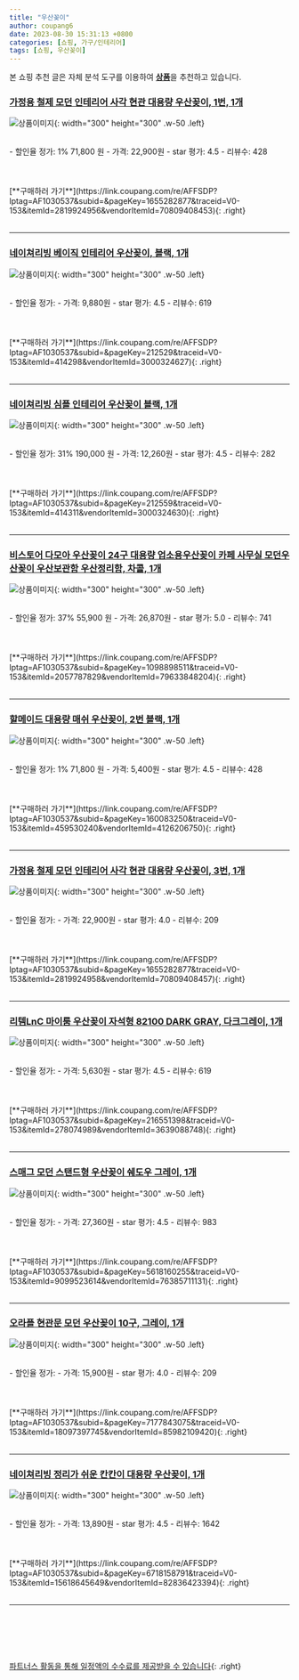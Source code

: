 ```yaml
---
title: "우산꽂이"
author: coupang6
date: 2023-08-30 15:31:13 +0800
categories: [쇼핑, 가구/인테리어]
tags: [쇼핑, 우산꽂이]
---
```


본 쇼핑 추천 글은 자체 분석 도구를 이용하여 [**상품**](https://link.coupang.com/a/bao1ui)을 추천하고 있습니다.

### [가정용 철제 모던 인테리어 사각 현관 대용량 우산꽂이, 1번, 1개](https://link.coupang.com/re/AFFSDP?lptag=AF1030537&subid=&pageKey=1655282877&traceid=V0-153&itemId=2819924956&vendorItemId=70809408453)

![상품이미지](https://thumbnail6.coupangcdn.com/thumbnails/remote/230x230ex/image/vendor_inventory/21d7/e364a1d91f2e9ceeea3c163301a48d9a5fe0b92d482469062b170a61516e.jpg){: width="300" height="300" .w-50 .left}


<br>
- 할인율 정가: 1%  71,800   원
- 가격: 22,900원
- star 평가: 4.5
- 리뷰수: 428
<br>
<br>
<br>
<br>
[**구매하러 가기**](https://link.coupang.com/re/AFFSDP?lptag=AF1030537&subid=&pageKey=1655282877&traceid=V0-153&itemId=2819924956&vendorItemId=70809408453){: .right}
<br>
<br>

---

### [네이쳐리빙 베이직 인테리어 우산꽂이, 블랙, 1개](https://link.coupang.com/re/AFFSDP?lptag=AF1030537&subid=&pageKey=212529&traceid=V0-153&itemId=414298&vendorItemId=3000324627)

![상품이미지](https://thumbnail6.coupangcdn.com/thumbnails/remote/230x230ex/image/product/image/vendoritem/2019/02/19/3000324627/8a9b789c-2503-40b8-8b91-a34b98879507.jpg){: width="300" height="300" .w-50 .left}


<br>
- 할인율 정가: 
- 가격: 9,880원
- star 평가: 4.5
- 리뷰수: 619
<br>
<br>
<br>
<br>
[**구매하러 가기**](https://link.coupang.com/re/AFFSDP?lptag=AF1030537&subid=&pageKey=212529&traceid=V0-153&itemId=414298&vendorItemId=3000324627){: .right}
<br>
<br>

---

### [네이쳐리빙 심플 인테리어 우산꽂이 블랙, 1개](https://link.coupang.com/re/AFFSDP?lptag=AF1030537&subid=&pageKey=212559&traceid=V0-153&itemId=414311&vendorItemId=3000324630)

![상품이미지](https://thumbnail6.coupangcdn.com/thumbnails/remote/230x230ex/image/product/image/vendoritem/2019/02/13/3000324630/f302ae42-71ea-468c-bfa3-79db39763548.jpg){: width="300" height="300" .w-50 .left}


<br>
- 할인율 정가: 31%  190,000   원
- 가격: 12,260원
- star 평가: 4.5
- 리뷰수: 282
<br>
<br>
<br>
<br>
[**구매하러 가기**](https://link.coupang.com/re/AFFSDP?lptag=AF1030537&subid=&pageKey=212559&traceid=V0-153&itemId=414311&vendorItemId=3000324630){: .right}
<br>
<br>

---

### [비스토어 다모아 우산꽂이 24구 대용량 업소용우산꽂이 카페 사무실 모던우산꽂이 우산보관함 우산정리함, 차콜, 1개](https://link.coupang.com/re/AFFSDP?lptag=AF1030537&subid=&pageKey=1098898511&traceid=V0-153&itemId=2057787829&vendorItemId=79633848204)

![상품이미지](https://thumbnail10.coupangcdn.com/thumbnails/remote/230x230ex/image/vendor_inventory/b7a7/8fe5cb0e18564234aeb20d618f0401356611f0920240ecd5f8fb717b0bf3.jpg){: width="300" height="300" .w-50 .left}


<br>
- 할인율 정가: 37%  55,900   원
- 가격: 26,870원
- star 평가: 5.0
- 리뷰수: 741
<br>
<br>
<br>
<br>
[**구매하러 가기**](https://link.coupang.com/re/AFFSDP?lptag=AF1030537&subid=&pageKey=1098898511&traceid=V0-153&itemId=2057787829&vendorItemId=79633848204){: .right}
<br>
<br>

---

### [할메이드 대용량 매쉬 우산꽂이, 2번 블랙, 1개](https://link.coupang.com/re/AFFSDP?lptag=AF1030537&subid=&pageKey=160083250&traceid=V0-153&itemId=459530240&vendorItemId=4126206750)

![상품이미지](https://thumbnail9.coupangcdn.com/thumbnails/remote/230x230ex/image/vendor_inventory/daef/1e9d4178929fabcebb19bb7df3bea31acd28514dbe0632e237717b8b6197.jpg){: width="300" height="300" .w-50 .left}


<br>
- 할인율 정가: 1%  71,800   원
- 가격: 5,400원
- star 평가: 4.5
- 리뷰수: 428
<br>
<br>
<br>
<br>
[**구매하러 가기**](https://link.coupang.com/re/AFFSDP?lptag=AF1030537&subid=&pageKey=160083250&traceid=V0-153&itemId=459530240&vendorItemId=4126206750){: .right}
<br>
<br>

---

### [가정용 철제 모던 인테리어 사각 현관 대용량 우산꽂이, 3번, 1개](https://link.coupang.com/re/AFFSDP?lptag=AF1030537&subid=&pageKey=1655282877&traceid=V0-153&itemId=2819924958&vendorItemId=70809408457)

![상품이미지](https://thumbnail7.coupangcdn.com/thumbnails/remote/230x230ex/image/vendor_inventory/0ba3/458745299c3ad90b4e22b84a9259fecd625e49c8b876831869b1fd4c8bac.jpg){: width="300" height="300" .w-50 .left}


<br>
- 할인율 정가: 
- 가격: 22,900원
- star 평가: 4.0
- 리뷰수: 209
<br>
<br>
<br>
<br>
[**구매하러 가기**](https://link.coupang.com/re/AFFSDP?lptag=AF1030537&subid=&pageKey=1655282877&traceid=V0-153&itemId=2819924958&vendorItemId=70809408457){: .right}
<br>
<br>

---

### [리템LnC 마이룸 우산꽂이 자석형 82100 DARK GRAY, 다크그레이, 1개](https://link.coupang.com/re/AFFSDP?lptag=AF1030537&subid=&pageKey=216551398&traceid=V0-153&itemId=278074989&vendorItemId=3639088748)

![상품이미지](https://thumbnail9.coupangcdn.com/thumbnails/remote/230x230ex/image/product/image/vendoritem/2018/11/09/3639088748/ffecf1e2-e666-4be6-909e-db994950efaf.jpg){: width="300" height="300" .w-50 .left}


<br>
- 할인율 정가: 
- 가격: 5,630원
- star 평가: 4.5
- 리뷰수: 619
<br>
<br>
<br>
<br>
[**구매하러 가기**](https://link.coupang.com/re/AFFSDP?lptag=AF1030537&subid=&pageKey=216551398&traceid=V0-153&itemId=278074989&vendorItemId=3639088748){: .right}
<br>
<br>

---

### [스매그 모던 스탠드형 우산꽂이 쉐도우 그레이, 1개](https://link.coupang.com/re/AFFSDP?lptag=AF1030537&subid=&pageKey=5618160255&traceid=V0-153&itemId=9099523614&vendorItemId=76385711131)

![상품이미지](https://thumbnail10.coupangcdn.com/thumbnails/remote/230x230ex/image/rs_quotation_api/t4sc2ish/668102225276456a92fc0552951eae6a.jpg){: width="300" height="300" .w-50 .left}


<br>
- 할인율 정가: 
- 가격: 27,360원
- star 평가: 4.5
- 리뷰수: 983
<br>
<br>
<br>
<br>
[**구매하러 가기**](https://link.coupang.com/re/AFFSDP?lptag=AF1030537&subid=&pageKey=5618160255&traceid=V0-153&itemId=9099523614&vendorItemId=76385711131){: .right}
<br>
<br>

---

### [오라플 현관문 모던 우산꽂이 10구, 그레이, 1개](https://link.coupang.com/re/AFFSDP?lptag=AF1030537&subid=&pageKey=7177843075&traceid=V0-153&itemId=18097397745&vendorItemId=85982109420)

![상품이미지](https://thumbnail7.coupangcdn.com/thumbnails/remote/230x230ex/image/retail/images/377094104152180-d3bd6eff-b2ad-41b4-a7b0-92e7e8bc5d16.jpg){: width="300" height="300" .w-50 .left}


<br>
- 할인율 정가: 
- 가격: 15,900원
- star 평가: 4.0
- 리뷰수: 209
<br>
<br>
<br>
<br>
[**구매하러 가기**](https://link.coupang.com/re/AFFSDP?lptag=AF1030537&subid=&pageKey=7177843075&traceid=V0-153&itemId=18097397745&vendorItemId=85982109420){: .right}
<br>
<br>

---

### [네이쳐리빙 정리가 쉬운 칸칸이 대용량 우산꽂이, 1개](https://link.coupang.com/re/AFFSDP?lptag=AF1030537&subid=&pageKey=6718158791&traceid=V0-153&itemId=15618645649&vendorItemId=82836423394)

![상품이미지](https://thumbnail9.coupangcdn.com/thumbnails/remote/230x230ex/image/rs_quotation_api/l3z3v1rn/12331dfc3be04066b9d49f5de0978d1c.jpg){: width="300" height="300" .w-50 .left}


<br>
- 할인율 정가: 
- 가격: 13,890원
- star 평가: 4.5
- 리뷰수: 1642
<br>
<br>
<br>
<br>
[**구매하러 가기**](https://link.coupang.com/re/AFFSDP?lptag=AF1030537&subid=&pageKey=6718158791&traceid=V0-153&itemId=15618645649&vendorItemId=82836423394){: .right}
<br>
<br>

---
<br><br><br><br><br> [파트너스 활동을 통해 일정액의 수수료를 제공받을 수 있습니다](https://link.coupang.com/a/bao1ui){: .right}